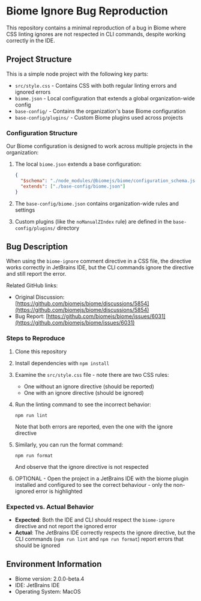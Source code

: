 # Biome Ignore Bug Reproduction

This repository contains a minimal reproduction of a bug in Biome where CSS linting ignores are not respected in CLI commands, despite working correctly in the IDE.

## Project Structure

This is a simple node project with the following key parts:

- `src/style.css` - Contains CSS with both regular linting errors and ignored errors
- `biome.json` - Local configuration that extends a global organization-wide config
- `base-config/` - Contains the organization's base Biome configuration
- `base-config/plugins/` - Custom Biome plugins used across projects

### Configuration Structure

Our Biome configuration is designed to work across multiple projects in the organization:

1. The local `biome.json` extends a base configuration:
   ```json
   {
     "$schema": "./node_modules/@biomejs/biome/configuration_schema.json",
     "extends": ["./base-config/biome.json"]
   }
   ```

2. The `base-config/biome.json` contains organization-wide rules and settings

3. Custom plugins (like the `noManualZIndex` rule) are defined in the `base-config/plugins/` directory

## Bug Description

When using the `biome-ignore` comment directive in a CSS file, the directive works correctly in JetBrains IDE, but the CLI commands ignore the directive and still report the error.

Related GitHub links:
- Original Discussion: [https://github.com/biomejs/biome/discussions/5854](https://github.com/biomejs/biome/discussions/5854)
- Bug Report: [https://github.com/biomejs/biome/issues/6031](https://github.com/biomejs/biome/issues/6031)

### Steps to Reproduce

1. Clone this repository
2. Install dependencies with `npm install`
3. Examine the `src/style.css` file - note there are two CSS rules:
   - One without an ignore directive (should be reported)
   - One with an ignore directive (should be ignored)
4. Run the linting command to see the incorrect behavior:
   ```
   npm run lint
   ```
   Note that both errors are reported, even the one with the ignore directive

5. Similarly, you can run the format command:
   ```
   npm run format
   ```
   And observe that the ignore directive is not respected

6. OPTIONAL - Open the project in a JetBrains IDE with the biome plugin installed and configured to see the correct behaviour - only the non-ignored error is highlighted

### Expected vs. Actual Behavior

- **Expected**: Both the IDE and CLI should respect the `biome-ignore` directive and not report the ignored error
- **Actual**: The JetBrains IDE correctly respects the ignore directive, but the CLI commands (`npm run lint` and `npm run format`) report errors that should be ignored

## Environment Information

- Biome version: 2.0.0-beta.4
- IDE: JetBrains IDE
- Operating System: MacOS